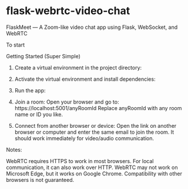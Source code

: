 # flask-webrtc-video-chat
FlaskMeet — A Zoom-like video chat app using Flask, WebSocket, and WebRTC


To start 

Getting Started (Super Simple)

1. Create a virtual environment in the project directory:
2. Activate the virtual environment and install dependencies:
3. Run the app:

4. Join a room:
Open your browser and go to:
https://localhost:5001/anyRoomId
Replace anyRoomId with any room name or ID you like.

5. Connect from another browser or device:
Open the link on another browser or computer and enter the same email to join the room.
It should work immediately for video/audio communication.


Notes:

WebRTC requires HTTPS to work in most browsers. For local communication, it can also work over HTTP.
WebRTC may not work on Microsoft Edge, but it works on Google Chrome. Compatibility with other browsers is not guaranteed.
